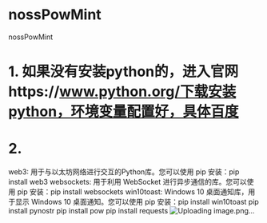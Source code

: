 # nossPowMint
nossPowMint

# 1. 如果没有安装python的，进入官网https://www.python.org/下载安装python，环境变量配置好，具体百度
# 2.
web3: 用于与以太坊网络进行交互的Python库。您可以使用 pip 安装：pip install web3
websockets: 用于利用 WebSocket 进行异步通信的库。您可以使用 pip 安装：pip install websockets
win10toast: Windows 10 桌面通知库，用于显示 Windows 10 桌面通知。您可以使用 pip 安装：pip install win10toast
pip install pynostr
pip install pow
pip install requests
![Uploading image.png…]()
